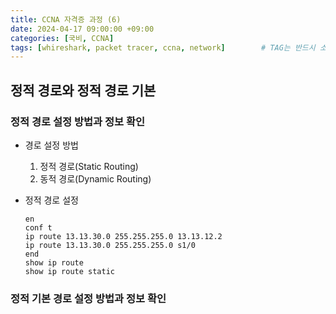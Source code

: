 ```yaml
---
title: CCNA 자격증 과정 (6)
date: 2024-04-17 09:00:00 +09:00
categories: [국비, CCNA]
tags: [whireshark, packet tracer, ccna, network]		# TAG는 반드시 소문자로 이루어져야함!
---  
```


## 정적 경로와 정적 경로 기본
### 정적 경로 설정 방법과 정보 확인
- 경로 설정 방법
    1. 정적 경로(Static Routing)
    2. 동적 경로(Dynamic Routing)

- 정적 경로 설정

    ```router
    en
    conf t
    ip route 13.13.30.0 255.255.255.0 13.13.12.2
    ip route 13.13.30.0 255.255.255.0 s1/0
    end
    show ip route
    show ip route static
    ```

### 정적 기본 경로 설정 방법과 정보 확인
